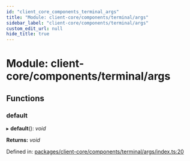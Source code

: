 ```yaml
---
id: "client_core_components_terminal_args"
title: "Module: client-core/components/terminal/args"
sidebar_label: "client-core/components/terminal/args"
custom_edit_url: null
hide_title: true
---
```


# Module: client-core/components/terminal/args

## Functions

### default

▸ **default**(): *void*

**Returns:** *void*

Defined in: [packages/client-core/components/terminal/args/index.ts:20](https://github.com/xr3ngine/xr3ngine/blob/5c3dcaef1/packages/client-core/components/terminal/args/index.ts#L20)
